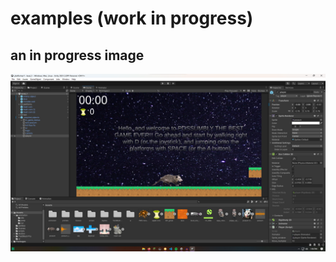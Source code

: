 # examples (work in progress)

## an in progress image
<img src="https://raw.githubusercontent.com/possum-game/possum-game.github.io/main/example.png">